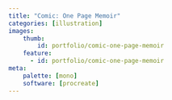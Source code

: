 ```yaml
---
title: "Comic: One Page Memoir"
categories: [illustration]
images:
    thumb:
        id: portfolio/comic-one-page-memoir
    feature:
      - id: portfolio/comic-one-page-memoir
meta:
    palette: [mono]
    software: [procreate]
---
```

